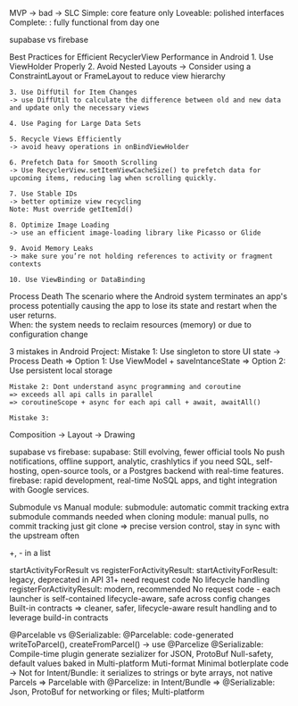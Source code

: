 MVP -> bad -> SLC
	Simple: core feature only
	Loveable: polished interfaces
	Complete: : fully functional from day one

supabase vs firebase

Best Practices for Efficient RecyclerView Performance in Android
	1. Use ViewHolder Properly
	2. Avoid Nested Layouts
	-> Consider using a ConstraintLayout or FrameLayout to reduce view hierarchy

	3. Use DiffUtil for Item Changes
	-> use DiffUtil to calculate the difference between old and new data and update only the necessary views

	4. Use Paging for Large Data Sets

	5. Recycle Views Efficiently
	-> avoid heavy operations in onBindViewHolder

	6. Prefetch Data for Smooth Scrolling
	-> Use RecyclerView.setItemViewCacheSize() to prefetch data for upcoming items, reducing lag when scrolling quickly.

	7. Use Stable IDs
	-> better optimize view recycling
	Note: Must override getItemId()

	8. Optimize Image Loading
	-> use an efficient image-loading library like Picasso or Glide

	9. Avoid Memory Leaks
	-> make sure you’re not holding references to activity or fragment contexts

	10. Use ViewBinding or DataBinding

Process Death
	The scenario where the Android system terminates an app's process potentially causing the app to lose its state and restart when
	the user returns. 	
	When: the system needs to reclaim resources (memory) or due to configuration change

3 mistakes in Android Project:
	Mistake 1: Use singleton to store UI state
	-> Process Death
	=> Option 1: Use ViewModel + saveIntanceState
	=> Option 2: Use persistent local storage

	Mistake 2: Dont understand async programming and coroutine
	=> exceeds all api calls in parallel
	=> coroutineScope + async for each api call + await, awaitAll()

	Mistake 3: 

Composition -> Layout -> Drawing


supabase vs firebase:
	supabase:
		 Still evolving, fewer official tools
		No push notifications, offline support, analytic, crashlytics
		 if you need SQL, self-hosting, open-source tools, or a Postgres backend with real-time features.
	firebase:
		rapid development, real-time NoSQL apps, and tight integration with Google services.

Submodule vs Manual module:
	submodule:
		automatic commit tracking
		extra submodule commands needed when cloning
	module:
		manual pulls, no commit tracking
		just git clone
=> precise version control, stay in sync with the upstream often

+, - in a list

startActivityForResult vs registerForActivityResult:
	startActivityForResult:
		legacy, deprecated in API 31+
		need request code
		No lifecycle handling
	registerForActivityResult:
		modern, recommended
		No request code - each launcher is self-contained
		lifecycle-aware, safe across config changes
		Built-in contracts
=> cleaner, safer, lifecycle-aware result handling and to leverage build-in contracts

@Parcelable vs @Serializable:
	@Parcelable:
		code-generated writeToParcel(), createFromParcel()
		-> use @Parcelize
	@Serializable:
		Compile-time plugin generate sezializer for JSON, ProtoBuf
		Null-safety, default values baked in
		Multi-platform
		Muti-format
		Minimal botlerplate code
	-> Not for Intent/Bundle: it serializes to strings or byte arrays, not native Parcels
=> Parcelable with @Parcelize: in Intent/Bundle
=> @Serializable: Json, ProtoBuf for networking or files; Multi-platform